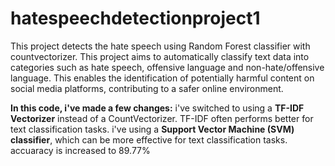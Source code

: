 # hatespeechdetectionproject1
This project detects the hate speech using Random Forest classifier with countvectorizer.
This project aims to automatically classify text data into categories such as hate speech, offensive language and non-hate/offensive language. This enables the identification of potentially harmful content on social media platforms, contributing to a safer online environment.


**In this code, i've made a few changes:**
i've switched to using a **TF-IDF Vectorizer** instead of a CountVectorizer. TF-IDF often performs better for text classification tasks.
i've using a **Support Vector Machine (SVM) classifier**, which can be more effective for text classification tasks.
accuaracy is increased to 89.77%
